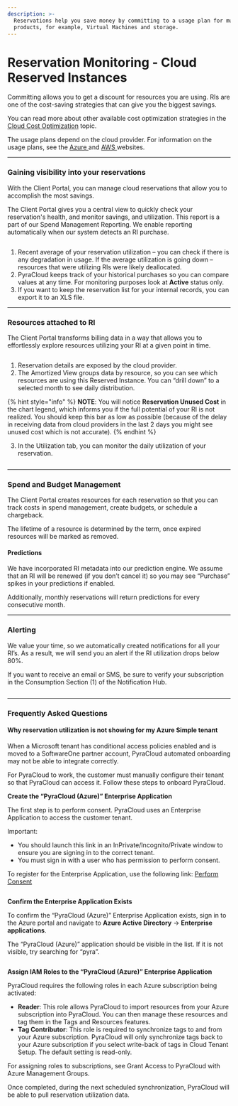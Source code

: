 ```yaml
---
description: >-
  Reservations help you save money by committing to a usage plan for multiple
  products, for example, Virtual Machines and storage.
---
```


# Reservation Monitoring - Cloud Reserved Instances

Committing allows you to get a discount for resources you are using. RIs are one of the cost-saving strategies that can give you the biggest savings.

You can read more about other available cost optimization strategies in the [Cloud Cost Optimization](../dashboards/cloud-cost-optimization-dashboard.md) topic.&#x20;

The usage plans depend on the cloud provider. For information on the usage plans, see the [Azure ](https://azure.microsoft.com/en-us/pricing/reserved-vm-instances/)and [AWS ](https://docs.aws.amazon.com/AWSEC2/latest/UserGuide/ec2-capacity-reservations.html)websites.

***

### Gaining visibility into your reservations <a href="#gain-visibility-into-your-reservations" id="gain-visibility-into-your-reservations"></a>

With the Client Portal, you can manage cloud reservations that allow you to accomplish the most savings.

The Client Portal gives you a central view to quickly check your reservation's health, and monitor savings, and utilization. This report is a part of our Spend Management Reporting. We enable reporting automatically when our system detects an RI purchase.

<figure><img src="../../.gitbook/assets/image (141).png" alt=""><figcaption></figcaption></figure>

1. Recent average of your reservation utilization – you can check if there is any degradation in usage. If the average utilization is going down – resources that were utilizing RIs were likely deallocated.
2. PyraCloud keeps track of your historical purchases so you can compare values at any time. For monitoring purposes look at **Active** status only.
3. If you want to keep the reservation list for your internal records, you can export it to an XLS file.

***

### Resources attached to RI <a href="#resources-attached-to-ri" id="resources-attached-to-ri"></a>

The Client Portal transforms billing data in a way that allows you to effortlessly explore resources utilizing your RI at a given point in time.

<figure><img src="../../.gitbook/assets/image (142).png" alt=""><figcaption></figcaption></figure>

1. Reservation details are exposed by the cloud provider.
2. The Amortized View groups data by resource, so you can see which resources are using this Reserved Instance. You can “drill down” to a selected month to see daily distribution.

{% hint style="info" %}
**NOTE**: You will notice **Reservation Unused Cost** in the chart legend, which informs you if the full potential of your RI is not realized. You should keep this bar as low as possible (because of the delay in receiving data from cloud providers in the last 2 days you might see unused cost which is not accurate).
{% endhint %}

3. In the Utilization tab, you can monitor the daily utilization of your reservation.

<figure><img src="../../.gitbook/assets/image (143).png" alt=""><figcaption></figcaption></figure>

***

### Spend and Budget Management <a href="#spend-and-budget-management" id="spend-and-budget-management"></a>

The Client Portal creates resources for each reservation so that you can track costs in spend management, create budgets, or schedule a chargeback.

The lifetime of a resource is determined by the term, once expired resources will be marked as removed.

#### Predictions <a href="#predictions" id="predictions"></a>

We have incorporated RI metadata into our prediction engine. We assume that an RI will be renewed (if you don’t cancel it) so you may see “Purchase” spikes in your predictions if enabled.

Additionally, monthly reservations will return predictions for every consecutive month.

***

### Alerting <a href="#alerting" id="alerting"></a>

We value your time, so we automatically created notifications for all your RI’s. As a result, we will send you an alert if the RI utilization drops below 80%.

If you want to receive an email or SMS, be sure to verify your subscription in the Consumption Section (1) of the Notification Hub.

<figure><img src="../../.gitbook/assets/image (146).png" alt=""><figcaption></figcaption></figure>



***

### Frequently Asked Questions <a href="#frequently-asked-questions" id="frequently-asked-questions"></a>

#### Why reservation utilization is not showing for my Azure Simple tenant <a href="#why-reservation-utilization-is-not-showing-for-my-azure-simple-tenant" id="why-reservation-utilization-is-not-showing-for-my-azure-simple-tenant"></a>

When a Microsoft tenant has conditional access policies enabled and is moved to a SoftwareOne partner account, PyraCloud automated onboarding may not be able to integrate correctly.

For PyraCloud to work, the customer must manually configure their tenant so that PyraCloud can access it. Follow these steps to onboard PyraCloud.

**Create the “PyraCloud (Azure)” Enterprise Application**

The first step is to perform consent. PyraCloud uses an Enterprise Application to access the customer tenant.

Important:

* You should launch this link in an InPrivate/Incognito/Private window to ensure you are signing in to the correct tenant.
* You must sign in with a user who has permission to perform consent.

To register for the Enterprise Application, use the following link: [Perform Consent](https://login.microsoftonline.com/common/oauth2/authorize?response\_type=code\&client\_id=2a4807a4-d9e4-457d-b32f-a455e0d3662a\&prompt=consent\&redirect\_uri=https://www.softwareone.com/)

<figure><img src="../../.gitbook/assets/image (147).png" alt=""><figcaption></figcaption></figure>

**Confirm the Enterprise Application Exists**

To confirm the “PyraCloud (Azure)” Enterprise Application exists, sign in to the Azure portal and navigate to **Azure Active Directory** -> **Enterprise applications**.

The “PyraCloud (Azure)” application should be visible in the list. If it is not visible, try searching for “pyra”.

<figure><img src="../../.gitbook/assets/image (148).png" alt=""><figcaption></figcaption></figure>

**Assign IAM Roles to the “PyraCloud (Azure)” Enterprise Application**

PyraCloud requires the following roles in each Azure subscription being activated:

* **Reader**: This role allows PyraCloud to import resources from your Azure subscription into PyraCloud. You can then manage these resources and tag them in the Tags and Resources features.
* **Tag Contributor**: This role is required to synchronize tags to and from your Azure subscription. PyraCloud will only synchronize tags back to your Azure subscription if you select write-back of tags in Cloud Tenant Setup. The default setting is read-only.

For assigning roles to subscriptions, see Grant Access to PyraCloud with Azure Management Groups.

Once completed, during the next scheduled synchronization, PyraCloud will be able to pull reservation utilization data.
